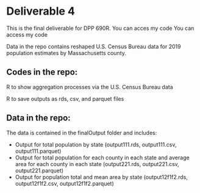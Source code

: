 # Deliverable 4
This is the final deliverable for DPP 690R. You can acces my code You can access my code

Data in the repo contains reshaped U.S. Census Bureau data for 2019 population estimates by Massachusetts county.

## Codes in the repo:
R to show aggregation processes via the U.S. Census Bureau data

R to save outputs as rds, csv, and parquet files

## Data in the repo:
The data is contained in the finalOutput folder and includes:
*  Output for total population by state (output111.rds, output111.csv, output111.parquet)
*  Output for total population for each county in each state and average area for each county in each state (output221.rds, output221.csv, output221.parquet)
*  Output for population total and mean area by state (output12f1f2.rds, output12f1f2.csv, output12f1f2.parquet)
